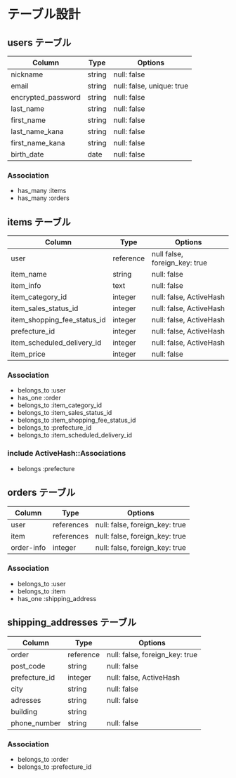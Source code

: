 # テーブル設計

## users テーブル

| Column             | Type    | Options            |
| ------------------ | ------- | ------------------ |
| nickname           | string  | null: false        |
| email              | string  | null: false, unique: true |
| encrypted_password | string  | null: false        |
| last_name          | string  | null: false        |
| first_name         | string  | null: false        |
| last_name_kana     | string  | null: false        |
| first_name_kana    | string  | null: false        |
| birth_date         | date    | null: false        |

### Association

- has_many :items
- has_many :orders

## items テーブル

| Column                        | Type   | Options     |
| ----------------------------- | ------ | -----------
| user                          | reference | null false, foreign_key: true |
| item_name                     | string  | null: false |
| item_info                     | text    | null: false |
| item_category_id              | integer | null: false, ActiveHash |
| item_sales_status_id          | integer | null: false, ActiveHash |
| item_shopping_fee_status_id   | integer | null: false, ActiveHash |
| prefecture_id                 | integer | null: false, ActiveHash |
| item_scheduled_delivery_id    | integer | null: false, ActiveHash |
| item_price                    | integer | null: false |

### Association

- belongs_to :user
- has_one :order
- belongs_to :item_category_id
- belongs_to :item_sales_status_id
- belongs_to :item_shopping_fee_status_id
- belongs_to :prefecture_id
- belongs_to :item_scheduled_delivery_id

### include ActiveHash::Associations
- belongs :prefecture

## orders テーブル

| Column          | Type       | Options                        |
| --------------- | ---------- | ------------------------------ |
| user            | references | null: false, foreign_key: true |
| item            | references | null: false, foreign_key: true |
| order-info      | integer    | null: false, foreign_key: true |


### Association

- belongs_to :user
- belongs_to :item
- has_one :shipping_address

## shipping_addresses テーブル

| Column        | Type       | Options                        |
| ------------- | ---------- | ------------------------------ |
| order         | reference  | null: false, foreign_key: true |
| post_code     | string     | null: false                    |
| prefecture_id | integer    | null: false, ActiveHash        |
| city          | string     | null: false                    |
| adresses      | string     | null: false                    |
| building      | string     |                                |
| phone_number  | string     | null: false                    |

### Association
- belongs_to :order
- belongs_to :prefecture_id

